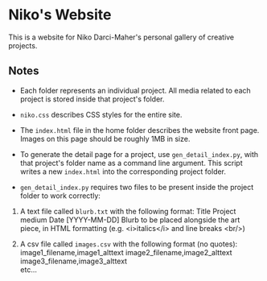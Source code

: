 # Niko's Website
This is a website for Niko Darci-Maher's personal gallery of creative projects.

## Notes
* Each folder represents an individual project. All media related to each project is stored inside that project's folder.

* `niko.css` describes CSS styles for the entire site.

* The `index.html` file in the home folder describes the website front page. Images on this page should be roughly 1MB in size.

* To generate the detail page for a project, use `gen_detail_index.py`, with that project's folder name as a command line argument. This script writes a new `index.html` into the corresponding project folder.

* `gen_detail_index.py` requires two files to be present inside the project folder to work correctly:
1. A text file called `blurb.txt` with the following format:
Title
Project medium
Date [YYYY-MM-DD]
Blurb to be placed alongside the art piece, in HTML formatting (e.g. \<i>italics\</i> and line breaks \<br/>)

2. A csv file called `images.csv` with the following format (no quotes):<br/>
image1_filename,image1_alttext
image2_filename,image2_alttext
image3_filename,image3_alttext<br/>
etc...